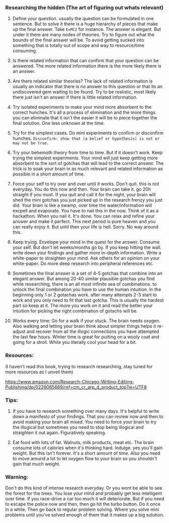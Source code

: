 ### Researching the hidden (The art of figuring out whats relevant)


1. Define your question. usually the question can be formulated in one sentence. But to solve it there is a huge hierarchy of pieces that make up the final answer. Take `E=MC2` for instance. The answer is elegant. But under it there are many nodes of theories. Try to figure out what the bounds of the final answer will be. To avoid getting sucked into something that is totally out of scope and way to resource/time consuming.

2. Is there related information that can confirm that your question can be answered. The more related information there is the more likely there is an answer.

3. Are there related similar theories? The lack of related information is usually an indicator that there is no answer to this question or that its an undiscovered gem waiting to be found. Try to be realistic, most likely there just isn't an answer if there is little related information.

4. Try isolated experiments to make your mind more absorbent to the correct hunches. It's all a process of elimination and the more things you can eliminate that it isn't the easier it will be to piece together the final solution. One less unknown at the time.

5. Try for the simplest cases. Do mini experiments to confirm or disconfirm hunches. `Disconfirm: show that (a belief or hypothesis) is not or may not be true.`

6. Try your behemoth theory from time to time. But if it doesn't work. Keep trying the simplest experiments. Your mind will just keep getting more absorbent to the sort of gotchas that will lead to the correct answer. The trick is to soak your brain in as much relevant and related information as possible in a short amount of time. 

7. Force your self to try over and over until it works. Don't quit. this is not everyday. You do this now and then. Your brain can take it. go 20h straight if you must. If you quit and call it for the night, your brain will shed the mini gotchas you just picked up in the research frenzy you just did. Your brain is like a swamp, over time the water/information will excpell and evaporate. You have to nail this in the now. Think of it as a hackathon. When you nail it. It's done. You can relax and refine your answer and make it perfect. This next period is pure heaven and you can really enjoy it. But until then your life is hell. Sorry. No way around this.

8. Keep trying. Envelope your mind in the quest for the answer. Consume your self. But don't let weeks/months go by. If you keep hitting the wall. write down your findings and gather more in-depth information. Write a white-paper to straighten your mind. Ask others for an opinion on your white-paper. Do more deep research into peripheral references etc.

9. Sometimes the final answer is a set of 4-5 gotchas that combine into an elegant answer. But among 20-40 similar plausible gotchas you find while researching, there is an all most infinite sea of combinations. to unlock the final combination you have to use the human intuition. In the beginning only 1 or 2 gotachas work. after many attempts 2-3 start to work and you only need to fit that last gotcha. This is usually the hardest part so keep at it. The more you work on it and read the better your intuition for picking the right combination of gotachs will be. 

10. Works every time: Go for a walk if your stuck. The brain needs oxygen. Also walking and letting your brain think about simpler things helps it re-adjust and recover from all the illogic connections you have attempted the last few hours. Winter time is great for putting on a wooly coat and going for a stroll. While you literally cool your head for a bit.


### Resources:
(I haven't read this book, trying to research researching, stay tuned for more resources as I unveil them)

https://www.amazon.com/Research-Chicago-Writing-Editing-Publishing/dp/0226065669/ref=cm_cr_arp_d_product_top?ie=UTF8

### Tips:
1. If you have to research something over many days. It's helpful to write down a manifesto of your findings. That you can review now and then to avoid making your brain all mixed. You need to force your brain to try the illogical but sometimes you need to stop being illogical and straighten it out again. Figuratively speaking.

2. Eat food with lots of fat. Walnuts, milk products, meat etc. The brain consume lots of calories when it's thinking hard. Indulge. yes you'll gain weight. But this isn't forever. It's a short amount of time. Also you need to move around a lot to let oxygen flow to your brain so you shouldn't gain that much weight. 


### Warning:
Don't do this kind of intense research everyday. Or you wont be able to see the forest for the trees. You lose your mind and probably get less intelligent over time. If you race-drive a car too much it will deteriorate. But if you need to escape the police now and then, then go hit the turbo button. Do it once in a while. Then go back to regular problem solving. Where you solve mini problems until you've solved enough of them that it makes up a big solution. 
